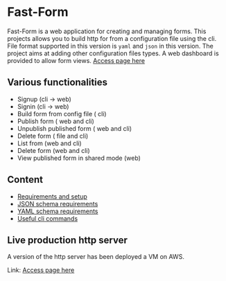 # Fast-Form

Fast-Form is a web application for creating and managing forms. This projects allows you to build http for from a configuration file using the cli. File format supported in this version is `yaml` and `json` in this version. The project aims at adding other configuration files types. A web dashboard is provided to allow form views. [Access page here](http://54.82.18.30)

## Various functionalities

- Signup (cli -> web)
- Signin (cli -> web)
- Build form from config file ( cli)
- Publish form ( web and cli)
- Unpublish published form ( web and cli)
- Delete form ( file and cli)
- List from (web and cli)
- Delete form (web and cli)
- View published form in shared mode (web)

## Content

- [Requirements and setup](docs/requirements.md)
- [JSON schema requirements](docs/json.md)
- [YAML schema requirements](docs/yaml.md)
- [Useful cli commands](docs/cli.md)

## Live production http server

A version of the http server has been deployed a VM on AWS.

Link: [Access page here](http://54.82.18.30)
